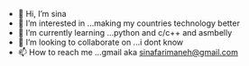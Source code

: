 - 👋 Hi, I’m sina
- 👀 I’m interested in ...making my countries technology better
- 🌱 I’m currently learning ...python and c/c++ and asmbelly
- 💞️ I’m looking to collaborate on ...i dont know
- 📫 How to reach me ...gmail aka sinafarimaneh@gmail.com

<!---
sinafarimaneh/sinafarimaneh is a ✨ special ✨ repository because its `README.md` (this file) appears on your GitHub profile.
You can click the Preview link to take a look at your changes.
--->
